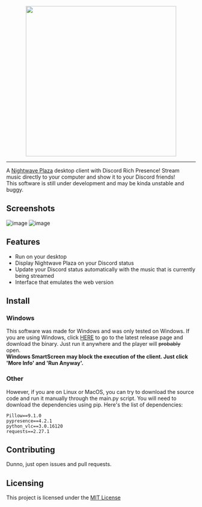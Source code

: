 
<p align="center">
  <img src="https://user-images.githubusercontent.com/2998216/166127422-e1c41e1e-8313-461d-9558-3bbc93517c25.png" width="400"/>
</p>

---

A [Nightwave Plaza](https://plaza.one/) desktop client with Discord Rich Presence! Stream music directly to your computer and show it to your Discord friends!  
This software is still under development and may be kinda unstable and buggy.

## Screenshots
![image](https://user-images.githubusercontent.com/2998216/166132206-f811201f-d475-409a-b7b0-83fbc5640be2.png) ![image](https://user-images.githubusercontent.com/2998216/166127562-de349af9-333a-48d3-be03-69e1b74aa7bf.png)

## Features
* Run on your desktop
* Display Nightwave Plaza on your Discord status
* Update your Discord status automatically with the music that is currently being streamed
* Interface that emulates the web version

## Install
### Windows
This software was made for Windows and was only tested on Windows. If you are using Windows, click [HERE](https://github.com/joaovitorbf/richplaza/releases/latest) to go to the latest release page and download the binary. Just run it anywhere and the player will ~~probably~~ open.  
**Windows SmartScreen may block the execution of the client. Just click 'More Info' and 'Run Anyway'.**

### Other
However, if you are on Linux or MacOS, you can try to download the source code and run it manually through the main.py script. You will need to download the dependencies using pip. Here's the list of dependencies:
```
Pillow==9.1.0
pypresence==4.2.1
python_vlc==3.0.16120
requests==2.27.1
```

## Contributing

Dunno, just open issues and pull requests.

## Licensing

This project is licensed under the [MIT License](https://github.com/joaovitorbf/richplaza/blob/main/LICENSE)
